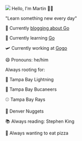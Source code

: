 [![](https://i.imgur.com/xeV7N84.png)](#) Hello, I'm Martin 👋🏻

"Learn something new every day"

🔭  Currently [blogging about Go](https://www.martincartledge.io/)

🌱  Currently learning [Go](https://golang.org/)

🛩  Currently working at [Gogo](https://www.gogoair.com/)

😄  Pronouns: he/him
 
Always rooting for: 

🏒  Tampa Bay Lightning

🏈  Tampa Bay Bucaneers 

⚾️  Tampa Bay Rays

🏀  Denver Nuggets

📚 Always reading: Stephen King

🍕 Always wanting to eat pizza
